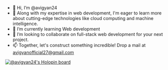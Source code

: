 - 👋 Hi, I’m @avigyan24
- 👀 Along with my expertise in web development, I'm eager to learn more about cutting-edge technologies like cloud computing and machine intelligence.
- 🌱 I’m currently learning Web development
- 💞️ I’m looking to collaborate on full-stack web development for your next project.
- 📫 Together, let's construct something incredible! Drop a mail at avigyanofficial27@gmail.com

<!---
avigyan24/avigyan24 is a ✨ special ✨ repository because its `README.md` (this file) appears on your GitHub profile.
You can click the Preview link to take a look at your changes.
--->
[![@avigyan24's Holopin board](https://holopin.me/avigyan24)](https://holopin.io/@avigyan24)
